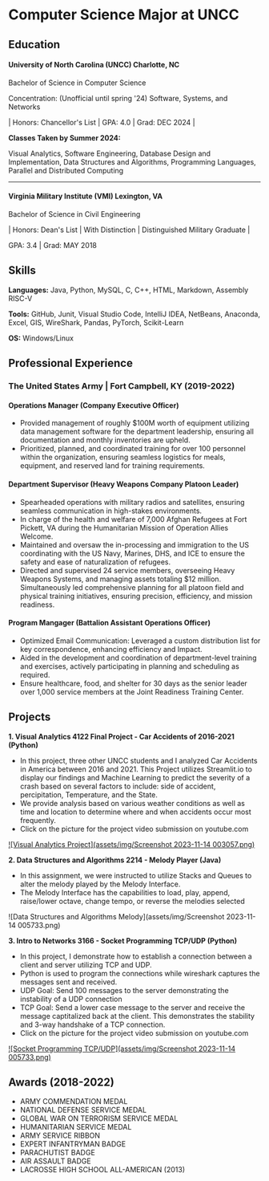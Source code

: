 # Computer Science Major at UNCC

## Education
#### **University of North Carolina (UNCC)** Charlotte, NC

Bachelor of Science in Computer Science

Concentration: (Unofficial until spring '24) Software, Systems, and Networks

| Honors: Chancellor's List | GPA: 4.0 | Grad: DEC 2024 |

**Classes Taken by Summer 2024:**

Visual Analytics, Software Engineering, Database Design and Implementation, Data Structures and Algorithms, Programming Languages, Parallel and
Distributed Computing

---

#### **Virginia Military Institute (VMI)** Lexington, VA

Bachelor of Science in Civil Engineering

| Honors: Dean's List | With Distinction | Distinguished Military Graduate |

GPA: 3.4 | Grad: MAY 2018

## Skills
**Languages:** Java, Python, MySQL, C, C++, HTML, Markdown, Assembly RISC-V

**Tools:** GitHub, Junit, Visual Studio Code, IntelliJ IDEA, NetBeans, Anaconda, Excel, GIS, WireShark, Pandas, PyTorch, Scikit-Learn

**OS:** Windows/Linux



## Professional Experience  
### The United States Army | Fort Campbell, KY (2019-2022)
#### **Operations Manager (Company Executive Officer)**
- Provided management of roughly $100M worth of equipment utilizing data management software for the department leadership, ensuring all documentation and monthly inventories are upheld.
- Prioritized, planned, and coordinated training for over 100 personnel within the organization, ensuring seamless logistics for meals, equipment, and reserved land for training requirements.

#### **Department Supervisor (Heavy Weapons Company Platoon Leader)**
- Spearheaded operations with military radios and satellites, ensuring seamless communication in high-stakes environments.
- In charge of the health and welfare of 7,000 Afghan Refugees at Fort Pickett, VA during the Humanitarian Mission of Operation Allies Welcome.
- Maintained and oversaw the in-processing and immigration to the US coordinating with the US Navy, Marines, DHS, and ICE to ensure the safety and ease of naturalization of refugees.
- Directed and supervised 24 service members, overseeing Heavy Weapons Systems, and managing assets totaling $12 million. Simultaneously led comprehensive planning for all platoon field and physical training initiatives, ensuring precision, efficiency, and mission readiness.

#### **Program Mangager (Battalion Assistant Operations Officer)**
- Optimized Email Communication: Leveraged a custom distribution list for key correspondence, enhancing efficiency and Impact.
- Aided in the development and coordination of department-level training and exercises, actively participating in planning and scheduling as required.
- Ensure healthcare, food, and shelter for 30 days as the senior leader over 1,000 service members at the Joint Readiness Training Center.



## Projects

**1. Visual Analytics 4122 Final Project - Car Accidents of 2016-2021 (Python)**
  - In this project, three other UNCC students and I analyzed Car Accidents in America between 2016 and 2021. This Project utilizes Streamlit.io to display our findings and Machine Learning to predict the severity of a crash based on several factors to include: side of accident, percipitation, Temperature, and the State.
  - We provide analysis based on various weather conditions as well as time and location to determine where and when accidents occur most frequently.
  - Click on the picture for the project video submission on youtube.com

[![Visual Analytics Project](assets/img/Screenshot 2023-11-14 003057.png)](https://youtu.be/VYO9bsbowiQ)

**2. Data Structures and Algorithms 2214 - Melody Player (Java)**
  - In this assignment, we were instructed to utilize Stacks and Queues to alter the melody played by the Melody Interface.
  - The Melody Interface has the capabilities to load, play, append, raise/lower octave, change tempo, or reverse the melodies selected

![Data Structures and Algorithms Melody](assets/img/Screenshot 2023-11-14 005733.png)

**3. Intro to Networks 3166 - Socket Programming TCP/UDP (Python)**
  - In this project, I demonstrate how to establish a connection between a client and server utilizing TCP and UDP.
  - Python is used to program the connections while wireshark captures the messages sent and received.
  - UDP Goal: Send 100 messages to the server demonstrating the instability of a UDP connection
  - TCP Goal: Send a lower case message to the server and receive the message captitalized back at the client. This demonstrates the stability and 3-way handshake of a TCP connection.
  - Click on the picture for the project video submission on youtube.com

[![Socket Programming TCP/UDP](assets/img/Screenshot 2023-11-14 005733.png)](https://youtu.be/yUFHny_0e2U)

## Awards (2018-2022)
- ARMY COMMENDATION MEDAL
- NATIONAL DEFENSE SERVICE MEDAL
- GLOBAL WAR ON TERRORISM SERVICE MEDAL
- HUMANITARIAN SERVICE MEDAL
- ARMY SERVICE RIBBON
- EXPERT INFANTRYMAN BADGE
- PARACHUTIST BADGE
- AIR ASSAULT BADGE
- LACROSSE HIGH SCHOOL ALL-AMERICAN (2013)



